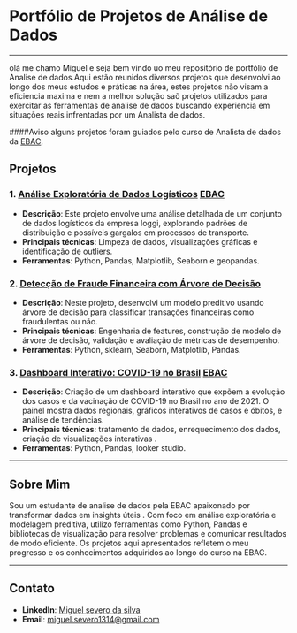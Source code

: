 # Portfólio de Projetos de Análise de Dados
---

olá me chamo Miguel e seja bem vindo uo meu repositório de portfólio de Analise de dados.Aqui estão reunidos diversos projetos que desenvolvi ao longo dos meus estudos e práticas na área, estes projetos não visam a eficiencia maxima e nem a melhor solução saõ projetos utilizados para exercitar as ferramentas de analise de dados buscando experiencia em situações reais infrentadas por um Analista de dados.

####Aviso
alguns projetos foram guiados pelo curso de Analista de dados da  [EBAC](https://ebaconline.com.br/).


## Projetos

### 1. [Análise Exploratória de Dados Logísticos](link_para_a_pasta_do_projeto) [EBAC](https://ebaconline.com.br/)
- **Descrição**: Este projeto envolve uma análise detalhada de um conjunto de dados logísticos da empresa loggi, explorando padrões de distribuição e possíveis gargalos em processos de transporte.
- **Principais técnicas**: Limpeza de dados, visualizações gráficas e identificação de outliers.
- **Ferramentas**: Python, Pandas, Matplotlib, Seaborn e geopandas.

### 2. [Detecção de Fraude Financeira com Árvore de Decisão](link_para_a_pasta_do_projeto)
- **Descrição**: Neste projeto, desenvolvi um modelo preditivo usando árvore de decisão para classificar transações financeiras como fraudulentas ou não.
- **Principais técnicas**: Engenharia de features, construção de modelo de árvore de decisão, validação e avaliação de métricas de desempenho.
- **Ferramentas**: Python, sklearn, Seaborn, Matplotlib, Pandas.

### 3. [Dashboard Interativo: COVID-19 no Brasil](link_para_a_pasta_do_projeto) [EBAC](https://ebaconline.com.br/)
- **Descrição**: Criação de um dashboard interativo que expõem a evolução dos casos e da vacinação de COVID-19 no Brasil no ano de 2021. O painel mostra dados regionais, gráficos interativos de casos e óbitos, e análise de tendências.
- **Principais técnicas**:  tratamento de dados, enrequecimento dos dados, criação de visualizações interativas .
- **Ferramentas**: Python, Pandas, looker studio.

---

## Sobre Mim

Sou um estudante de analise de dados pela EBAC apaixonado por transformar dados em insights úteis . Com foco em análise exploratória e modelagem preditiva, utilizo ferramentas como Python, Pandas e bibliotecas de visualização para resolver problemas e comunicar resultados de modo eficiente. Os projetos aqui apresentados refletem o meu progresso e os conhecimentos adquiridos ao longo do curso na EBAC.

---

## Contato

- **LinkedIn**: [Miguel severo da silva](https://www.linkedin.com/in/miguel-severo-da-silva-351773287/)
- **Email**: miguel.severo1314@gmail.com